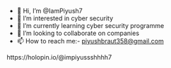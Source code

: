 - 👋 Hi, I’m @IamPiyush7
- 👀 I’m interested in cyber security
- 🌱 I’m currently learning cyber security programme
- 💞️ I’m looking to collaborate on companies
- 📫 How to reach me:- piyushbraut358@gmail.com 

<!---
IamPiyush7/IamPiyush7 is a ✨ special ✨ repository because its `README.md` (this file) appears on your GitHub profile.
You can click the Preview link to take a look at your changes.
--->https://holopin.io/@impiyussshhhh7
